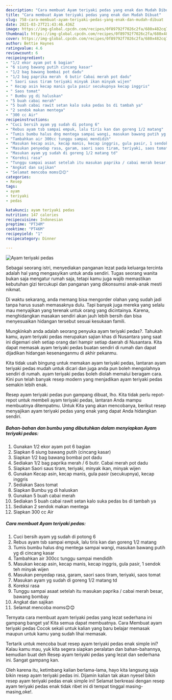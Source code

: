 ```yaml
---
description: "Cara membuat Ayam teriyaki pedas yang enak dan Mudah Dibuat"
title: "Cara membuat Ayam teriyaki pedas yang enak dan Mudah Dibuat"
slug: 758-cara-membuat-ayam-teriyaki-pedas-yang-enak-dan-mudah-dibuat
date: 2021-03-27T21:43:46.436Z
image: https://img-global.cpcdn.com/recipes/0f89792f7026c2fa/680x482cq70/ayam-teriyaki-pedas-foto-resep-utama.jpg
thumbnail: https://img-global.cpcdn.com/recipes/0f89792f7026c2fa/680x482cq70/ayam-teriyaki-pedas-foto-resep-utama.jpg
cover: https://img-global.cpcdn.com/recipes/0f89792f7026c2fa/680x482cq70/ayam-teriyaki-pedas-foto-resep-utama.jpg
author: Bettie Haynes
ratingvalue: 4.6
reviewcount: 6
recipeingredient:
- "1/2 ekor ayam pot 6 bagian"
- "6 siung bawang putih cincang kasar"
- "1/2 bag bawang bombai pot dadu"
- "1/2 bag paprika merah  6 butir Cabai merah pot dadu"
- " Saori saus tiram teriyaki minyak ikan minyak wijen"
- " Kecap asin kecap manis gula pasir secukupnya kecap inggris"
- " Saos tomat"
- " Bumbu yg di haluskan"
- "5 buah cabai merah"
- "5 buah cabai rawit setan kalo suka pedas bs di tambah ya"
- "2 sendok makan mentega"
- "300 cc Air"
recipeinstructions:
- "Cuci bersih ayam yg sudah di potong 6"
- "Rebus ayam tsb sampai empuk, lalu tiris kan dan goreng 1/2 matang"
- "Tumis bumbu halus dng mentega sampai wangi, masukan bawang putih yg di cincang kasar"
- "Tambahkan air 300cc tunggu sampai mendidih"
- "Masukan kecap asin, kecap manis, kecap inggris, gula pasir, 1 sendok teh minyak wijen"
- "Masukan penyedap rasa, garam, saori saos tiram, teriyaki, saos tomat"
- "Masukan ayam yg sudah di goreng 1/2 matang td"
- "Koreksi rasa"
- "Tunggu sampai asaat setelah itu masukan paprika / cabai merah besar, bawang bombay"
- "Angkat dan sajikan"
- "Selamat mencoba moms😊😊"
categories:
- Resep
tags:
- ayam
- teriyaki
- pedas

katakunci: ayam teriyaki pedas 
nutrition: 147 calories
recipecuisine: Indonesian
preptime: "PT34M"
cooktime: "PT46M"
recipeyield: "1"
recipecategory: Dinner

---
```



![Ayam teriyaki pedas](https://img-global.cpcdn.com/recipes/0f89792f7026c2fa/680x482cq70/ayam-teriyaki-pedas-foto-resep-utama.jpg)

Sebagai seorang istri, menyediakan panganan lezat pada keluarga tercinta adalah hal yang mengasyikan untuk anda sendiri. Tugas seorang  wanita bukan saja mengatur rumah saja, tetapi kamu juga wajib memastikan kebutuhan gizi tercukupi dan panganan yang dikonsumsi anak-anak mesti nikmat.

Di waktu  sekarang, anda memang bisa mengorder olahan yang sudah jadi tanpa harus susah memasaknya dulu. Tapi banyak juga mereka yang selalu mau menyajikan yang terenak untuk orang yang dicintainya. Karena, menghidangkan masakan sendiri akan jauh lebih bersih dan bisa menyesuaikan hidangan tersebut sesuai kesukaan famili. 



Mungkinkah anda adalah seorang penyuka ayam teriyaki pedas?. Tahukah kamu, ayam teriyaki pedas merupakan sajian khas di Nusantara yang saat ini digemari oleh setiap orang dari hampir setiap daerah di Nusantara. Kita dapat memasak ayam teriyaki pedas buatan sendiri di rumah dan dapat dijadikan hidangan kesenanganmu di akhir pekanmu.

Kita tidak usah bingung untuk memakan ayam teriyaki pedas, lantaran ayam teriyaki pedas mudah untuk dicari dan juga anda pun boleh mengolahnya sendiri di rumah. ayam teriyaki pedas boleh diolah memalui beragam cara. Kini pun telah banyak resep modern yang menjadikan ayam teriyaki pedas semakin lebih enak.

Resep ayam teriyaki pedas pun gampang dibuat, lho. Kita tidak perlu repot-repot untuk membeli ayam teriyaki pedas, lantaran Anda mampu membuatnya ditempatmu. Untuk Kita yang akan mencobanya, berikut resep menyajikan ayam teriyaki pedas yang enak yang dapat Anda hidangkan sendiri.

<!--inarticleads1-->

##### Bahan-bahan dan bumbu yang dibutuhkan dalam menyiapkan Ayam teriyaki pedas:

1. Gunakan 1/2 ekor ayam pot 6 bagian
1. Siapkan 6 siung bawang putih (cincang kasar)
1. Siapkan 1/2 bag bawang bombai pot dadu
1. Sediakan 1/2 bag paprika merah / 6 butir. Cabai merah pot dadu
1. Siapkan  Saori saus tiram, teriyaki, minyak ikan, minyak wijen
1. Gunakan  Kecap asin, kecap manis, gula pasir (secukupnya), kecap inggris
1. Sediakan  Saos tomat
1. Siapkan  Bumbu yg di haluskan
1. Gunakan 5 buah cabai merah
1. Sediakan 5 buah cabai rawit setan kalo suka pedas bs di tambah ya
1. Sediakan 2 sendok makan mentega
1. Siapkan 300 cc Air




<!--inarticleads2-->

##### Cara membuat Ayam teriyaki pedas:

1. Cuci bersih ayam yg sudah di potong 6
1. Rebus ayam tsb sampai empuk, lalu tiris kan dan goreng 1/2 matang
1. Tumis bumbu halus dng mentega sampai wangi, masukan bawang putih yg di cincang kasar
1. Tambahkan air 300cc tunggu sampai mendidih
1. Masukan kecap asin, kecap manis, kecap inggris, gula pasir, 1 sendok teh minyak wijen
1. Masukan penyedap rasa, garam, saori saos tiram, teriyaki, saos tomat
1. Masukan ayam yg sudah di goreng 1/2 matang td
1. Koreksi rasa
1. Tunggu sampai asaat setelah itu masukan paprika / cabai merah besar, bawang bombay
1. Angkat dan sajikan
1. Selamat mencoba moms😊😊




Ternyata cara membuat ayam teriyaki pedas yang lezat sederhana ini gampang banget ya! Kita semua dapat membuatnya. Cara Membuat ayam teriyaki pedas Cocok sekali untuk kalian yang baru belajar memasak maupun untuk kamu yang sudah lihai memasak.

Tertarik untuk mencoba buat resep ayam teriyaki pedas enak simple ini? Kalau kamu mau, yuk kita segera siapkan peralatan dan bahan-bahannya, kemudian buat deh Resep ayam teriyaki pedas yang lezat dan sederhana ini. Sangat gampang kan. 

Oleh karena itu, ketimbang kalian berlama-lama, hayo kita langsung saja bikin resep ayam teriyaki pedas ini. Dijamin kalian tak akan nyesel bikin resep ayam teriyaki pedas enak simple ini! Selamat berkreasi dengan resep ayam teriyaki pedas enak tidak ribet ini di tempat tinggal masing-masing,oke!.

